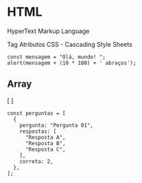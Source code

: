 # HTML

HyperText Markup Language

Tag
Atributos
CSS - Cascading Style Sheets


```
const mensagem = "Olá, mundo! ";
alert(mensagem + (10 * 100) + ' abraços');
```

## Array
[ ]


```
const perguntas = [
  {
    pergunta: "Pergunta 01",
    respostas: [
      "Resposta A",
      "Resposta B",
      "Resposta C",
    ],
    correta: 2,
  },
];
```